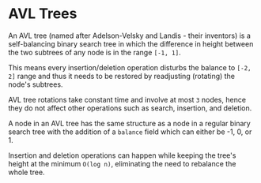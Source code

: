 # AVL Trees

An AVL tree (named after Adelson-Velsky and Landis - their inventors) is a self-balancing binary search tree in which the difference in height 
between the two subtrees of any node is in the range `[-1, 1]`.

This means every insertion/deletion operation disturbs the balance to `[-2, 2]` range 
and thus it needs to be restored by readjusting (rotating) the node's subtrees.

AVL tree rotations take constant time and involve at most `3` nodes, hence they do not affect other operations such as search, insertion, and deletion.

A node in an AVL tree has the same structure as a node in a regular binary search tree 
with the addition of a `balance` field which can either be -1, 0, or 1.

Insertion and deletion operations can happen while keeping the tree's height at the 
minimum `O(log n)`, eliminating the need to rebalance the whole tree.